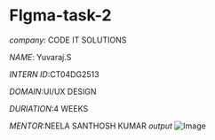 # FIgma-task-2

*company*: CODE IT SOLUTIONS

*NAME*: Yuvaraj.S

*INTERN ID*:CT04DG2513

*DOMAIN*:UI/UX DESIGN

*DURIATION*:4 WEEKS

*MENTOR*:NEELA SANTHOSH KUMAR
*output*
![Image](https://github.com/user-attachments/assets/8bc3f938-cd80-4316-8f02-dfab0e4ba9ec)
